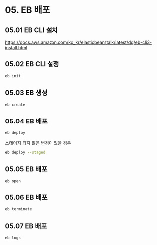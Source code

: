 # 05. EB 배포
## 05.01 EB CLI 설치
https://docs.aws.amazon.com/ko_kr/elasticbeanstalk/latest/dg/eb-cli3-install.html

## 05.02 EB CLI 설정
```bash
eb init
```

## 05.03 EB 생성
```bash
eb create
```

## 05.04 EB 배포
```bash
eb deploy
```
스테이지 되지 않은 변경이 있을 경우
```bash
eb deploy --staged
```


## 05.05 EB 배포
```bash
eb open
```

## 05.06 EB 배포
```bash
eb terminate
```

## 05.07 EB 배포
```bash
eb logs
```

